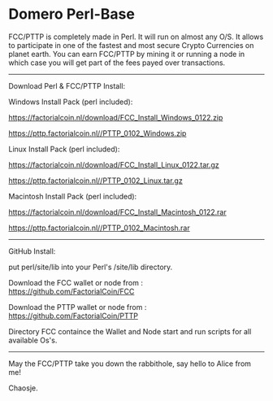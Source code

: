 # Domero Perl-Base

FCC/PTTP is completely made in Perl. It will run on almost any O/S.
It allows to participate in one of the fastest and most secure Crypto Currencies on planet earth.
You can earn FCC/PTTP by mining it or running a node in which case you will get part of the fees payed over transactions.

<hr>

Download Perl & FCC/PTTP Install:

Windows Install Pack (perl included):

  https://factorialcoin.nl/download/FCC_Install_Windows_0122.zip
  
  https://pttp.factorialcoin.nl//PTTP_0102_Windows.zip

Linux Install Pack (perl included):

  https://factorialcoin.nl/download/FCC_Install_Linux_0122.tar.gz
  
  https://pttp.factorialcoin.nl//PTTP_0102_Linux.tar.gz
  
Macintosh Install Pack (perl included):

  https://factorialcoin.nl/download/FCC_Install_Macintosh_0122.rar
  
  https://pttp.factorialcoin.nl//PTTP_0102_Macintosh.rar
  
<hr>

GitHub Install:

put perl/site/lib into your Perl's /site/lib directory.

Download the FCC wallet or node from :  https://github.com/FactorialCoin/FCC

Download the PTTP wallet or node from :  https://github.com/FactorialCoin/PTTP

Directory FCC containce the Wallet and Node start and run scripts for all available Os's.

<hr>

May the FCC/PTTP take you down the rabbithole, say hello to Alice from me!

Chaosje.
